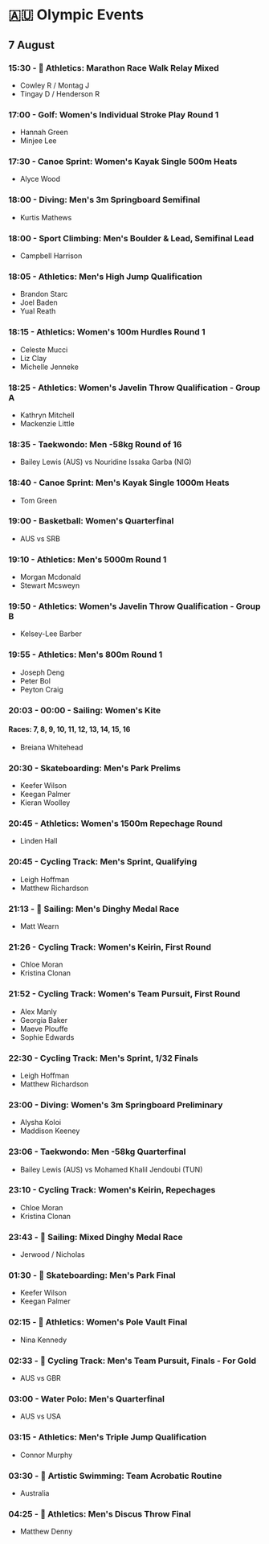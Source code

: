 # 🇦🇺 Olympic Events

## 7 August

### 15:30 - 🏅 Athletics: Marathon Race Walk Relay Mixed
* Cowley R / Montag J
* Tingay D / Henderson R

### 17:00 - Golf: Women's Individual Stroke Play Round 1
* Hannah Green
* Minjee Lee

### 17:30 - Canoe Sprint: Women's Kayak Single 500m Heats
* Alyce Wood

### 18:00 - Diving: Men's 3m Springboard Semifinal
* Kurtis Mathews

### 18:00 - Sport Climbing: Men's Boulder & Lead, Semifinal Lead
* Campbell Harrison

### 18:05 - Athletics: Men's High Jump Qualification
* Brandon Starc
* Joel Baden
* Yual Reath

### 18:15 - Athletics: Women's 100m Hurdles Round 1
* Celeste Mucci
* Liz Clay
* Michelle Jenneke

### 18:25 - Athletics: Women's Javelin Throw Qualification - Group A
* Kathryn Mitchell
* Mackenzie Little

### 18:35 - Taekwondo: Men -58kg Round of 16
* Bailey Lewis (AUS) vs Nouridine Issaka Garba (NIG)

### 18:40 - Canoe Sprint: Men's Kayak Single 1000m Heats
* Tom Green

### 19:00 - Basketball: Women's Quarterfinal
* AUS vs SRB

### 19:10 - Athletics: Men's 5000m Round 1
* Morgan Mcdonald
* Stewart Mcsweyn

### 19:50 - Athletics: Women's Javelin Throw Qualification - Group B
* Kelsey-Lee Barber

### 19:55 - Athletics: Men's 800m Round 1
* Joseph Deng
* Peter Bol
* Peyton Craig

### 20:03 - 00:00 - Sailing: Women's Kite
#### Races: 7, 8, 9, 10, 11, 12, 13, 14, 15, 16
* Breiana Whitehead

### 20:30 - Skateboarding: Men's Park Prelims
* Keefer Wilson
* Keegan Palmer
* Kieran Woolley

### 20:45 - Athletics: Women's 1500m Repechage Round
* Linden Hall

### 20:45 - Cycling Track: Men's Sprint, Qualifying
* Leigh Hoffman
* Matthew Richardson

### 21:13 - 🏅 Sailing: Men's Dinghy Medal Race
* Matt Wearn

### 21:26 - Cycling Track: Women's Keirin, First Round
* Chloe Moran
* Kristina Clonan

### 21:52 - Cycling Track: Women's Team Pursuit, First Round
* Alex Manly
* Georgia Baker
* Maeve Plouffe
* Sophie Edwards

### 22:30 - Cycling Track: Men's Sprint, 1/32 Finals
* Leigh Hoffman
* Matthew Richardson

### 23:00 - Diving: Women's 3m Springboard Preliminary
* Alysha Koloi
* Maddison Keeney

### 23:06 - Taekwondo: Men -58kg Quarterfinal
* Bailey Lewis (AUS) vs Mohamed Khalil Jendoubi (TUN)

### 23:10 - Cycling Track: Women's Keirin, Repechages
* Chloe Moran
* Kristina Clonan

### 23:43 - 🏅 Sailing: Mixed Dinghy Medal Race
* Jerwood / Nicholas

### 01:30 - 🏅 Skateboarding: Men's Park Final
* Keefer Wilson
* Keegan Palmer

### 02:15 - 🏅 Athletics: Women's Pole Vault Final
* Nina Kennedy

### 02:33 - 🏅 Cycling Track: Men's Team Pursuit, Finals - For Gold
* AUS vs GBR

### 03:00 - Water Polo: Men's Quarterfinal
* AUS vs USA

### 03:15 - Athletics: Men's Triple Jump Qualification
* Connor Murphy

### 03:30 - 🏅 Artistic Swimming: Team Acrobatic Routine
* Australia

### 04:25 - 🏅 Athletics: Men's Discus Throw Final
* Matthew Denny


